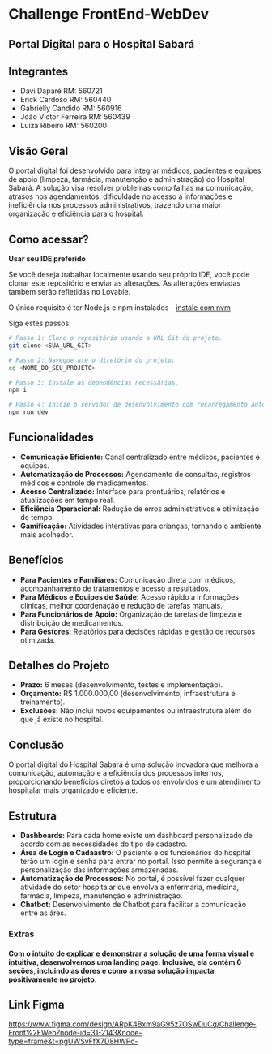 # Challenge FrontEnd-WebDev 
## Portal Digital para o Hospital Sabará

## Integrantes
- Davi Daparé RM: 560721
- Erick Cardoso RM: 560440
- Gabrielly Candido RM: 560916
- João Victor Ferreira RM: 560439
- Luiza Ribeiro RM: 560200

## Visão Geral
O portal digital foi desenvolvido para integrar médicos, pacientes e equipes de apoio (limpeza, farmácia, manutenção e administração) do Hospital Sabará. A solução visa resolver problemas como falhas na comunicação, atrasos nos agendamentos, dificuldade no acesso a informações e ineficiência nos processos administrativos, trazendo uma maior organização e eficiência para o hospital.


## Como acessar?
**Usar seu IDE preferido**

Se você deseja trabalhar localmente usando seu próprio IDE, você pode clonar este repositório e enviar as alterações. As alterações enviadas também serão refletidas no Lovable.

O único requisito é ter Node.js e npm instalados - [instale com nvm](https://github.com/nvm-sh/nvm#installing-and-updating)

Siga estes passos:

```sh
# Passo 1: Clone o repositório usando a URL Git do projeto.
git clone <SUA_URL_GIT>

# Passo 2: Navegue até o diretório do projeto.
cd <NOME_DO_SEU_PROJETO>

# Passo 3: Instale as dependências necessárias.
npm i

# Passo 4: Inicie o servidor de desenvolvimento com recarregamento automático e visualização instantânea.
npm run dev
```


## Funcionalidades
- **Comunicação Eficiente:** Canal centralizado entre médicos, pacientes e equipes.
- **Automatização de Processos:** Agendamento de consultas, registros médicos e controle de medicamentos.
- **Acesso Centralizado:** Interface para prontuários, relatórios e atualizações em tempo real.
- **Eficiência Operacional:** Redução de erros administrativos e otimização de tempo.
- **Gamificação:** Atividades interativas para crianças, tornando o ambiente mais acolhedor.

## Benefícios
- **Para Pacientes e Familiares:** Comunicação direta com médicos, acompanhamento de tratamentos e acesso a resultados.
- **Para Médicos e Equipes de Saúde:** Acesso rápido a informações clínicas, melhor coordenação e redução de tarefas manuais.
- **Para Funcionários de Apoio:** Organização de tarefas de limpeza e distribuição de medicamentos.
- **Para Gestores:** Relatórios para decisões rápidas e gestão de recursos otimizada.

## Detalhes do Projeto
- **Prazo:** 6 meses (desenvolvimento, testes e implementação).
- **Orçamento:** R$ 1.000.000,00 (desenvolvimento, infraestrutura e treinamento).
- **Exclusões:** Não inclui novos equipamentos ou infraestrutura além do que já existe no hospital.

## Conclusão
O portal digital do Hospital Sabará é uma solução inovadora que melhora a comunicação, automação e a eficiência dos processos internos, proporcionando benefícios diretos a todos os envolvidos e um atendimento hospitalar mais organizado e eficiente.

## Estrutura
- **Dashboards:** Para cada home existe um dashboard personalizado de acordo com as necessidades do tipo de cadastro.
- **Área de Login e Cadaastro:** O paciente e os funcionários do hospital terão um login e senha para entrar no portal. Isso permite a segurança e personalização das informações armazenadas.
- **Automatização de Processos:** No portal, é possível fazer qualquer atividade do setor hospitalar que envolva a enfermaria, medicina, farmácia, limpeza, manutenção e administração. 
- **Chatbot:** Desenvolvimento de Chatbot para facilitar a comunicação entre as áres.

### Extras
#### Com o intuito de explicar e demonstrar a solução de uma forma visual e intuitiva, desenvolvemos uma landing page. Inclusive, ela contém 6 seções, incluindo as dores e como a nossa solução impacta positivamente no projeto.

## Link Figma 
https://www.figma.com/design/ARpK4Bxm9aG95z7OSwDuCq/Challenge-Front%2FWeb?node-id=31-2143&node-type=frame&t=pgUWSvFfX7D8HWPc-
